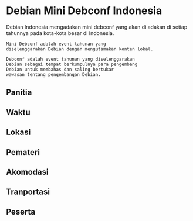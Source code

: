 # Debian Mini Debconf Indonesia

Debian Indonesia mengadakan mini debconf yang akan di adakan di setiap tahunnya 
pada kota-kota besar di Indonesia.

    Mini Debconf adalah event tahunan yang 
    diselenggarakan Debian dengan mengutamakan konten lokal.
    
    Debconf adalah event tahunan yang diselenggarakan 
    Debian sebagai tempat berkumpulnya para pengembang 
    Debian untuk membahas dan saling bertukar 
    wawasan tentang pengembangan Debian.

## Panitia


## Waktu


## Lokasi


## Pemateri


## Akomodasi


## Tranportasi


## Peserta



